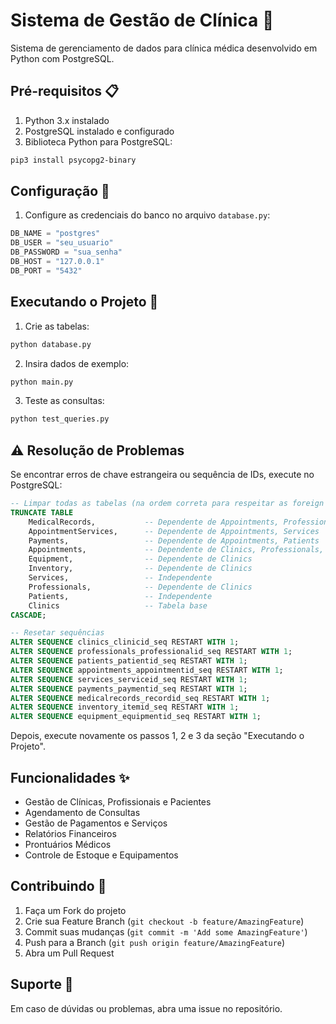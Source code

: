 # Sistema de Gestão de Clínica 🏥

Sistema de gerenciamento de dados para clínica médica desenvolvido em Python com PostgreSQL.

## Pré-requisitos 📋

1. Python 3.x instalado
2. PostgreSQL instalado e configurado
3. Biblioteca Python para PostgreSQL:
```bash
pip3 install psycopg2-binary
```

## Configuração 🔧

1. Configure as credenciais do banco no arquivo `database.py`:
```python
DB_NAME = "postgres"
DB_USER = "seu_usuario"
DB_PASSWORD = "sua_senha"
DB_HOST = "127.0.0.1"
DB_PORT = "5432"
```

## Executando o Projeto 🚀

1. Crie as tabelas:
```bash
python database.py
```

2. Insira dados de exemplo:
```bash
python main.py
```

3. Teste as consultas:
```bash
python test_queries.py
```

## ⚠️ Resolução de Problemas

Se encontrar erros de chave estrangeira ou sequência de IDs, execute no PostgreSQL:

```sql
-- Limpar todas as tabelas (na ordem correta para respeitar as foreign keys)
TRUNCATE TABLE 
    MedicalRecords,           -- Dependente de Appointments, Professionals, Patients
    AppointmentServices,      -- Dependente de Appointments, Services
    Payments,                 -- Dependente de Appointments, Patients
    Appointments,             -- Dependente de Clinics, Professionals, Patients
    Equipment,                -- Dependente de Clinics
    Inventory,                -- Dependente de Clinics
    Services,                 -- Independente
    Professionals,            -- Dependente de Clinics
    Patients,                 -- Independente
    Clinics                   -- Tabela base
CASCADE;

-- Resetar sequências
ALTER SEQUENCE clinics_clinicid_seq RESTART WITH 1;
ALTER SEQUENCE professionals_professionalid_seq RESTART WITH 1;
ALTER SEQUENCE patients_patientid_seq RESTART WITH 1;
ALTER SEQUENCE appointments_appointmentid_seq RESTART WITH 1;
ALTER SEQUENCE services_serviceid_seq RESTART WITH 1;
ALTER SEQUENCE payments_paymentid_seq RESTART WITH 1;
ALTER SEQUENCE medicalrecords_recordid_seq RESTART WITH 1;
ALTER SEQUENCE inventory_itemid_seq RESTART WITH 1;
ALTER SEQUENCE equipment_equipmentid_seq RESTART WITH 1;
```

Depois, execute novamente os passos 1, 2 e 3 da seção "Executando o Projeto".

## Funcionalidades ✨

- Gestão de Clínicas, Profissionais e Pacientes
- Agendamento de Consultas
- Gestão de Pagamentos e Serviços
- Relatórios Financeiros
- Prontuários Médicos
- Controle de Estoque e Equipamentos

## Contribuindo 🤝

1. Faça um Fork do projeto
2. Crie sua Feature Branch (`git checkout -b feature/AmazingFeature`)
3. Commit suas mudanças (`git commit -m 'Add some AmazingFeature'`)
4. Push para a Branch (`git push origin feature/AmazingFeature`)
5. Abra um Pull Request

## Suporte 💬

Em caso de dúvidas ou problemas, abra uma issue no repositório.

